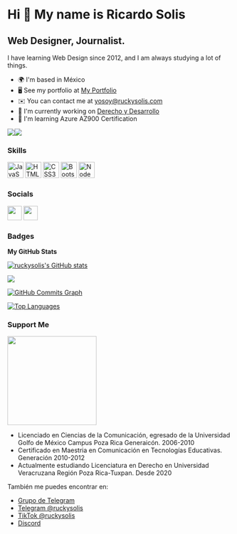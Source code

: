 Hi 👋 My name is Ricardo Solis
==============================

Web Designer, Journalist.
-------------------------

I have learning Web Design since 2012, and I am always studying a lot of things.

* 🌍  I'm based in México
* 🖥️  See my portfolio at [My Portfolio](http://ruckysolis.com)
* ✉️  You can contact me at [yosoy@ruckysolis.com](mailto:yosoy@ruckysolis.com)
* 🚀  I'm currently working on [Derecho y Desarrollo](http://https://ruckysolis.github.io/derechoydesarrollo/)
* 🧠  I'm learning Azure AZ900 Certification

<a href="https://www.twitter.com/ruckysolis" target="_blank" rel="noreferrer"><img
src="https://img.shields.io/twitter/follow/ruckysolis?logo=twitter&style=for-the-badge&color=0891b2&labelColor=1c1917"
/></a><a href="https://www.github.com/ruckysolis" target="_blank" rel="noreferrer"><img
src="https://img.shields.io/github/followers/ruckysolis?logo=github&style=for-the-badge&color=0891b2&labelColor=1c1917" /></a>
### Skills

<p align="left">
<a href="https://developer.mozilla.org/en-US/docs/Web/JavaScript" target="_blank" rel="noreferrer"><img src="https://raw.githubusercontent.com/danielcranney/readme-generator/main/public/icons/skills/javascript-colored.svg" width="36" height="36" alt="JavaScript" /></a>
<a href="https://developer.mozilla.org/en-US/docs/Glossary/HTML5" target="_blank" rel="noreferrer"><img src="https://raw.githubusercontent.com/danielcranney/readme-generator/main/public/icons/skills/html5-colored.svg" width="36" height="36" alt="HTML5" /></a>
<a href="https://www.w3.org/TR/CSS/#css" target="_blank" rel="noreferrer"><img src="https://raw.githubusercontent.com/danielcranney/readme-generator/main/public/icons/skills/css3-colored.svg" width="36" height="36" alt="CSS3" /></a>
<a href="https://getbootstrap.com/" target="_blank" rel="noreferrer"><img src="https://raw.githubusercontent.com/danielcranney/readme-generator/main/public/icons/skills/bootstrap-colored.svg" width="36" height="36" alt="Bootstrap" /></a>
<a href="https://nodejs.org/en/" target="_blank" rel="noreferrer"><img src="https://raw.githubusercontent.com/danielcranney/readme-generator/main/public/icons/skills/nodejs-colored.svg" width="36" height="36" alt="NodeJS" /></a>
</p>

### Socials

<p align="left"><a href="http://www.instagram.com/ruckysolis" target="_blank" rel="noreferrer"><img src="https://raw.githubusercontent.com/danielcranney/readme-generator/main/public/icons/socials/instagram.svg" width="32" height="32" /></a> <a href="https://www.twitter.com/ruckysolis" target="_blank" rel="noreferrer"><img src="https://raw.githubusercontent.com/danielcranney/readme-generator/main/public/icons/socials/twitter.svg" width="32" height="32" /></a></p>

### Badges

**My GitHub Stats**

<a href="http://www.github.com/ruckysolis"><img src="https://github-readme-stats.vercel.app/api?username=ruckysolis&show_icons=true&hide=&count_private=true&title_color=0891b2&text_color=ffffff&icon_color=0891b2&bg_color=1c1917&hide_border=true&show_icons=true" alt="ruckysolis's GitHub stats" /></a>

<a href="http://www.github.com/ruckysolis"><img src="https://github-readme-streak-stats.herokuapp.com/?user=ruckysolis&stroke=ffffff&background=1c1917&ring=0891b2&fire=0891b2&currStreakNum=ffffff&currStreakLabel=0891b2&sideNums=ffffff&sideLabels=ffffff&dates=ffffff&hide_border=true" /></a>

<a href="http://www.github.com/ruckysolis"><img src="https://activity-graph.herokuapp.com/graph?username=ruckysolis&bg_color=1c1917&color=ffffff&line=0891b2&point=ffffff&area_color=1c1917&area=true&hide_border=true&custom_title=GitHub%20Commits%20Graph" alt="GitHub Commits Graph" /></a>

<a href="https://github.com/ruckysolis" align="left"><img src="https://github-readme-stats.vercel.app/api/top-langs/?username=ruckysolis&langs_count=10&title_color=0891b2&text_color=ffffff&icon_color=0891b2&bg_color=1c1917&hide_border=true&locale=en&custom_title=Top%20%Languages" alt="Top Languages" /></a>

### Support Me

<a href="https://www.buymeacoffee.com/ruckysolis"><img src="https://cdn.buymeacoffee.com/buttons/v2/default-yellow.png" width="200" /></a>

- Licenciado en Ciencias de la Comunicación, egresado de la Universidad Golfo de México Campus Poza Rica Generaicón. 2006-2010
- Certificado en Maestria en Comunicación en Tecnologías Educativas. Generación 2010-2012
- Actualmente estudiando Licenciatura en Derecho en Universidad Veracruzana Región Poza Rica-Tuxpan. Desde 2020

También me puedes encontrar en:

- [Grupo de Telegram](https://t.me/+UUbaa45AyTCRaA8I)
- [Telegram @ruckysolis](https://t.me/ruckysolis)
- [TikTok @ruckysolis](https://www.tiktok.com/@ruckysolis)
- [Discord](https://discord.gg/fTcp2gyZh4)
